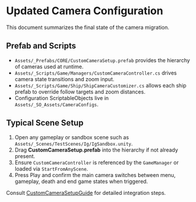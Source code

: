 # Updated Camera Configuration

This document summarizes the final state of the camera migration.

## Prefab and Scripts

- `Assets/_Prefabs/CORE/CustomCameraSetup.prefab` provides the hierarchy of cameras used at runtime.
- `Assets/_Scripts/Game/Managers/CustomCameraController.cs` drives camera state transitions and zoom input.
- `Assets/_Scripts/Game/Ship/ShipCameraCustomizer.cs` allows each ship prefab to override follow targets and zoom distances.
- Configuration ScriptableObjects live in `Assets/_SO_Assets/CameraConfigs`.

## Typical Scene Setup

1. Open any gameplay or sandbox scene such as `Assets/_Scenes/TestScenes/Ig/IgSandbox.unity`.
2. Drag **CustomCameraSetup.prefab** into the hierarchy if not already present.
3. Ensure `CustomCameraController` is referenced by the `GameManager` or loaded via `StartFromAnyScene`.
4. Press Play and confirm the main camera switches between menu, gameplay, death and end game states when triggered.

Consult [CustomCameraSetupGuide](CustomCameraSetupGuide.md) for detailed integration steps.
